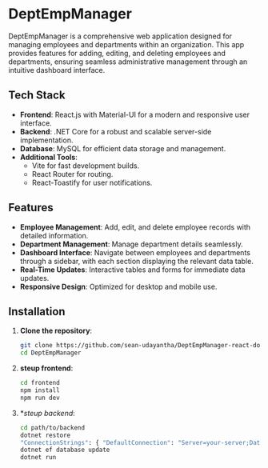# DeptEmpManager

DeptEmpManager is a comprehensive web application designed for managing employees and departments within an organization. This app provides features for adding, editing, and deleting employees and departments, ensuring seamless administrative management through an intuitive dashboard interface.

## Tech Stack
- **Frontend**: React.js with Material-UI for a modern and responsive user interface.
- **Backend**: .NET Core for a robust and scalable server-side implementation.
- **Database**: MySQL for efficient data storage and management.
- **Additional Tools**: 
  - Vite for fast development builds.
  - React Router for routing.
  - React-Toastify for user notifications.

## Features
- **Employee Management**: Add, edit, and delete employee records with detailed information.
- **Department Management**: Manage department details seamlessly.
- **Dashboard Interface**: Navigate between employees and departments through a sidebar, with each section displaying the relevant data table.
- **Real-Time Updates**: Interactive tables and forms for immediate data updates.
- **Responsive Design**: Optimized for desktop and mobile use.

## Installation

1. **Clone the repository**:
   ```bash
   git clone https://github.com/sean-udayantha/DeptEmpManager-react-dotnet.git
   cd DeptEmpManager

   ```
   
2. **steup frontend**:
   ```bash
   cd frontend
   npm install
   npm run dev
   ```
   
3. **steup backend*:
   ```bash
   cd path/to/backend
   dotnet restore
   "ConnectionStrings": { "DefaultConnection": "Server=your-server;Database=your-database;User=your-user;Password=your-password;"}
   dotnet ef database update
   dotnet run
   ```
